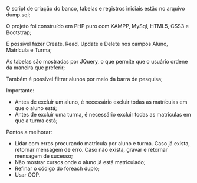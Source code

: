 O script de criação do banco, tabelas e registros iniciais estão no arquivo dump.sql;

O projeto foi construído em PHP puro com XAMPP, MySql, HTML5, CSS3 e Bootstrap;

É possível fazer Create, Read, Update e Delete nos campos Aluno, Matrícula e Turma;

As tabelas são mostradas por JQuery, o que permite que o usuário ordene da maneira que preferir;

Também é possível filtrar alunos por meio da barra de pesquisa;

Importante:

- Antes de excluir um aluno, é necessário excluir todas as matrículas em que o aluno está;
- Antes de excluir uma turma, é necessário excluir todas as matrículas em que a turma está;


Pontos a melhorar:

- Lidar com erros procurando matrícula por aluno e turma. Caso já exista, retornar mensagem de erro. Caso não exista, gravar e retornar mensagem de sucesso;
- Não mostrar cursos onde o aluno já está matriculado;
- Refinar o código do foreach duplo;
- Usar OOP.